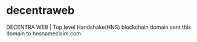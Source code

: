 # decentraweb
DECENTRA WEB | Top level Handshake(HNS) blockchain domain
sent this domain to hnsnameclaim.com
